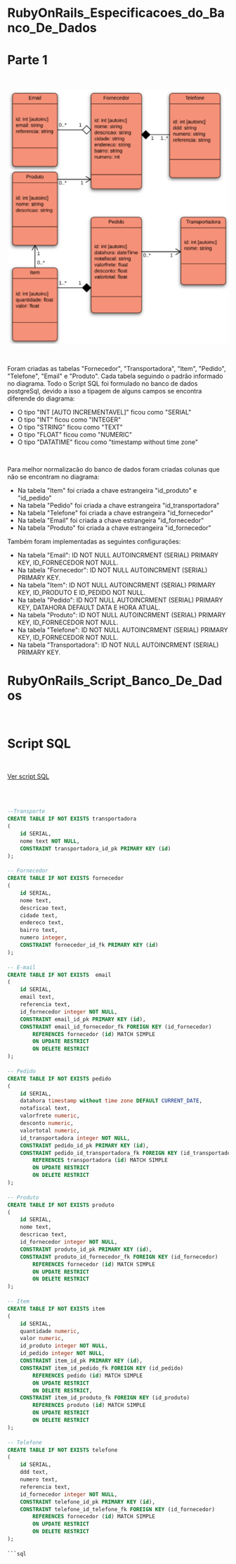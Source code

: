 # RubyOnRails_Especificacoes_do_Banco_De_Dados

<h1>Parte 1</h1>

<br />

![diagrama](modelo.png)

<br />

<p>
    Foram criadas as tabelas "Fornecedor", "Transportadora", "Item", "Pedido", "Telefone", "Email" e "Produto". Cada tabela seguindo o padrão informado no diagrama. Todo o Script SQL foi formulado no banco de dados postgreSql, devido a isso a tipagem de alguns campos se encontra diferende do diagrama:
</p>

<ul>
    <li>O tipo "INT [AUTO INCREMENTAVEL]" ficou como "SERIAL"</li>
    <li>O tipo "INT" ficou como "INTEGER"</li>
    <li>O tipo "STRING" ficou como "TEXT"</li>
    <li>O tipo "FLOAT" ficou como "NUMERIC"</li>
    <li>O tipo "DATATIME" ficou como "timestamp without time zone"</li>
</ul>

<br />

<p>
    Para melhor normalizacão do banco de dados foram criadas colunas que não se encontram no diagrama:
</p>

<ul>
    <li>Na tabela "Item" foi criada a chave estrangeira "id_produto" e "id_pedido"</li>
    <li>Na tabela "Pedido" foi criada a chave estrangeira "id_transportadora" </li>
    <li>Na tabela "Telefone" foi criada a chave estrangeira "id_fornecedor" </li>
    <li>Na tabela "Email" foi criada a chave estrangeira "id_fornecedor" </li>
    <li>Na tabela "Produto" foi criada a chave estrangeira "id_fornecedor" </li>
</ul>

<p>
    Também foram implementadas as seguintes configurações: 
</p>

<ul>
    <li>Na tabela "Email": ID NOT NULL AUTOINCRMENT (SERIAL) PRIMARY KEY, ID_FORNECEDOR NOT NULL.</li>
    <li>Na tabela "Fornecedor": ID NOT NULL AUTOINCRMENT (SERIAL) PRIMARY KEY.</li>
    <li>Na tabela "Item": ID NOT NULL AUTOINCRMENT (SERIAL) PRIMARY KEY, ID_PRODUTO E ID_PEDIDO NOT NULL.</li>
    <li>Na tabela "Pedido": ID NOT NULL AUTOINCRMENT (SERIAL) PRIMARY KEY, DATAHORA DEFAULT DATA E HORA ATUAL.</li>
    <li>Na tabela "Produto": ID NOT NULL AUTOINCRMENT (SERIAL) PRIMARY KEY, ID_FORNECEDOR NOT NULL.</li>
    <li>Na tabela "Telefone": ID NOT NULL AUTOINCRMENT (SERIAL) PRIMARY KEY, ID_FORNECEDOR NOT NULL.</li>
    <li>Na tabela "Transportadora": ID NOT NULL AUTOINCRMENT (SERIAL) PRIMARY KEY.</li>
</ul>

# RubyOnRails_Script_Banco_De_Dados

<br />

<h1>Script SQL</h1>

<br />

[Ver script SQL](script.sql)

<br />

```sql

--Transporte
CREATE TABLE IF NOT EXISTS transportadora
(
    id SERIAL,
    nome text NOT NULL,
    CONSTRAINT transportadora_id_pk PRIMARY KEY (id)
);

-- Fornecedor
CREATE TABLE IF NOT EXISTS fornecedor
(
    id SERIAL,
    nome text,
    descricao text,
    cidade text,
    endereco text,
    bairro text,
    numero integer,
    CONSTRAINT fornecedor_id_fk PRIMARY KEY (id)
);

-- E-mail
CREATE TABLE IF NOT EXISTS  email
(
    id SERIAL,
    email text,
    referencia text,
    id_fornecedor integer NOT NULL,
    CONSTRAINT email_id_pk PRIMARY KEY (id),
    CONSTRAINT email_id_fornecedor_fk FOREIGN KEY (id_fornecedor)
        REFERENCES fornecedor (id) MATCH SIMPLE
        ON UPDATE RESTRICT
        ON DELETE RESTRICT
);

-- Pedido
CREATE TABLE IF NOT EXISTS pedido
(
    id SERIAL,
    datahora timestamp without time zone DEFAULT CURRENT_DATE,
    notafiscal text,
    valorfrete numeric,
    desconto numeric,
    valortotal numeric,
    id_transportadora integer NOT NULL,
    CONSTRAINT pedido_id_pk PRIMARY KEY (id),
    CONSTRAINT pedido_id_transportadora_fk FOREIGN KEY (id_transportadora)
        REFERENCES transportadora (id) MATCH SIMPLE
        ON UPDATE RESTRICT
        ON DELETE RESTRICT
);

-- Produto
CREATE TABLE IF NOT EXISTS produto
(
    id SERIAL,
    nome text,
    descricao text,
    id_fornecedor integer NOT NULL,
    CONSTRAINT produto_id_pk PRIMARY KEY (id),
    CONSTRAINT produto_id_fornecedor_fk FOREIGN KEY (id_fornecedor)
        REFERENCES fornecedor (id) MATCH SIMPLE
        ON UPDATE RESTRICT
        ON DELETE RESTRICT
);

-- Item
CREATE TABLE IF NOT EXISTS item
(
    id SERIAL,
    quantidade numeric,
    valor numeric,
    id_produto integer NOT NULL,
    id_pedido integer NOT NULL,
    CONSTRAINT item_id_pk PRIMARY KEY (id),
    CONSTRAINT item_id_pedido_fk FOREIGN KEY (id_pedido)
        REFERENCES pedido (id) MATCH SIMPLE
        ON UPDATE RESTRICT
        ON DELETE RESTRICT,
    CONSTRAINT item_id_produto_fk FOREIGN KEY (id_produto)
        REFERENCES produto (id) MATCH SIMPLE
        ON UPDATE RESTRICT
        ON DELETE RESTRICT
);

-- Telefone
CREATE TABLE IF NOT EXISTS telefone
(
    id SERIAL,
    ddd text,
    numero text,
    referencia text,
    id_fornecedor integer NOT NULL,
    CONSTRAINT telefone_id_pk PRIMARY KEY (id),
    CONSTRAINT telefone_id_telefone_fk FOREIGN KEY (id_fornecedor)
        REFERENCES fornecedor (id) MATCH SIMPLE
        ON UPDATE RESTRICT
        ON DELETE RESTRICT
);

```sql
